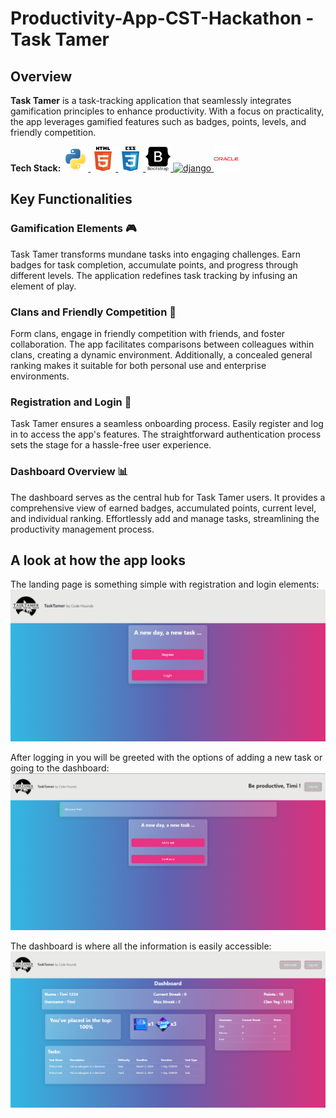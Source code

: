 # Productivity-App-CST-Hackathon - Task Tamer

## Overview

**Task Tamer** is a task-tracking application that seamlessly integrates gamification principles to enhance productivity. With a focus on practicality, the app leverages gamified features such as badges, points, levels, and friendly competition.

**Tech Stack:** <a href="https://www.python.org" target="_blank" rel="noreferrer"> <img src="https://raw.githubusercontent.com/devicons/devicon/master/icons/python/python-original.svg" alt="python" width="40" height="40"/> </a> <a href="https://www.w3.org/html/" target="_blank" rel="noreferrer"> <img src="https://raw.githubusercontent.com/devicons/devicon/master/icons/html5/html5-original-wordmark.svg" alt="html5" width="40" height="40"/> </a> <a href="https://www.w3schools.com/css/" target="_blank" rel="noreferrer"> <img src="https://raw.githubusercontent.com/devicons/devicon/master/icons/css3/css3-original-wordmark.svg" alt="css3" width="40" height="40"/> </a> <a href="https://getbootstrap.com" target="_blank" rel="noreferrer"> <img src="https://raw.githubusercontent.com/devicons/devicon/master/icons/bootstrap/bootstrap-plain-wordmark.svg" alt="bootstrap" width="40" height="40"/> </a> <a href="https://www.djangoproject.com/" target="_blank" rel="noreferrer"> <img src="https://cdn.worldvectorlogo.com/logos/django.svg" alt="django" width="40" height="40"/> </a> <a href="https://www.oracle.com/" target="_blank" rel="noreferrer"> <img src="https://raw.githubusercontent.com/devicons/devicon/master/icons/oracle/oracle-original.svg" alt="oracle" width="40" height="40"/> </a>

## Key Functionalities

### Gamification Elements 🎮

Task Tamer transforms mundane tasks into engaging challenges. Earn badges for task completion, accumulate points, and progress through different levels. The application redefines task tracking by infusing an element of play.

### Clans and Friendly Competition 👥

Form clans, engage in friendly competition with friends, and foster collaboration. The app facilitates comparisons between colleagues within clans, creating a dynamic environment. Additionally, a concealed general ranking makes it suitable for both personal use and enterprise environments.

### Registration and Login 🚀

Task Tamer ensures a seamless onboarding process. Easily register and log in to access the app's features. The straightforward authentication process sets the stage for a hassle-free user experience.

### Dashboard Overview 📊

The dashboard serves as the central hub for Task Tamer users. It provides a comprehensive view of earned badges, accumulated points, current level, and individual ranking. Effortlessly add and manage tasks, streamlining the productivity management process.

## A look at how the app looks

The landing page is something simple with registration and login elements:
![Landing Page](https://github.com/TimiAndrei/Productivity-App-CST-Hackathon/blob/55e5aa14e8d626861e31380aac93f20974011777/resources/project_demo/landing_page.png)

After logging in you will be greeted with the options of adding a new task or going to the dashboard:
![After Logging](https://github.com/TimiAndrei/Productivity-App-CST-Hackathon/blob/55e5aa14e8d626861e31380aac93f20974011777/resources/project_demo/after_logging.png)

The dashboard is where all the information is easily accessible:
![Dashboard](https://github.com/TimiAndrei/Productivity-App-CST-Hackathon/blob/55e5aa14e8d626861e31380aac93f20974011777/resources/project_demo/dashboard.png)
